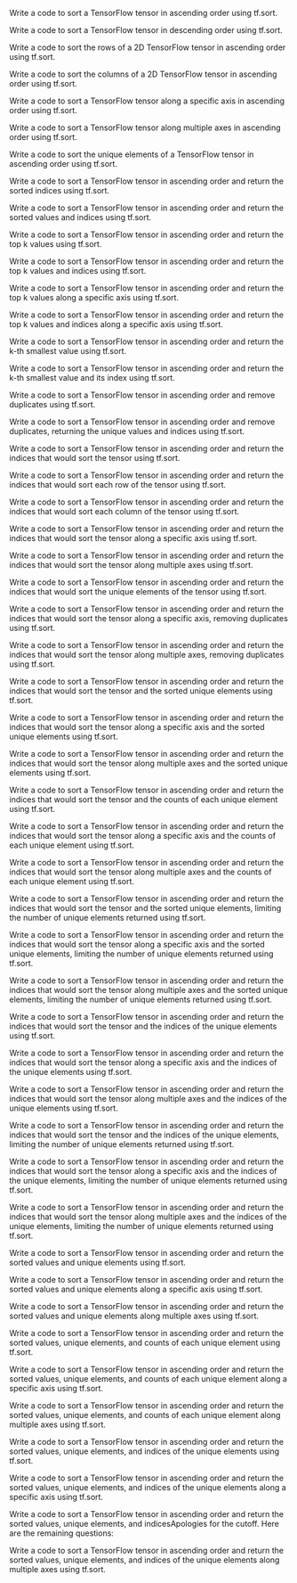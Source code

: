Write a code to sort a TensorFlow tensor in ascending order using tf.sort.

Write a code to sort a TensorFlow tensor in descending order using tf.sort.

Write a code to sort the rows of a 2D TensorFlow tensor in ascending order using tf.sort.

Write a code to sort the columns of a 2D TensorFlow tensor in ascending order using tf.sort.

Write a code to sort a TensorFlow tensor along a specific axis in ascending order using tf.sort.

Write a code to sort a TensorFlow tensor along multiple axes in ascending order using tf.sort.

Write a code to sort the unique elements of a TensorFlow tensor in ascending order using tf.sort.

Write a code to sort a TensorFlow tensor in ascending order and return the sorted indices using tf.sort.

Write a code to sort a TensorFlow tensor in ascending order and return the sorted values and indices using tf.sort.

Write a code to sort a TensorFlow tensor in ascending order and return the top k values using tf.sort.

Write a code to sort a TensorFlow tensor in ascending order and return the top k values and indices using tf.sort.

Write a code to sort a TensorFlow tensor in ascending order and return the top k values along a specific axis using tf.sort.

Write a code to sort a TensorFlow tensor in ascending order and return the top k values and indices along a specific axis using tf.sort.

Write a code to sort a TensorFlow tensor in ascending order and return the k-th smallest value using tf.sort.

Write a code to sort a TensorFlow tensor in ascending order and return the k-th smallest value and its index using tf.sort.

Write a code to sort a TensorFlow tensor in ascending order and remove duplicates using tf.sort.

Write a code to sort a TensorFlow tensor in ascending order and remove duplicates, returning the unique values and indices using tf.sort.

Write a code to sort a TensorFlow tensor in ascending order and return the indices that would sort the tensor using tf.sort.

Write a code to sort a TensorFlow tensor in ascending order and return the indices that would sort each row of the tensor using tf.sort.

Write a code to sort a TensorFlow tensor in ascending order and return the indices that would sort each column of the tensor using tf.sort.

Write a code to sort a TensorFlow tensor in ascending order and return the indices that would sort the tensor along a specific axis using tf.sort.

Write a code to sort a TensorFlow tensor in ascending order and return the indices that would sort the tensor along multiple axes using tf.sort.

Write a code to sort a TensorFlow tensor in ascending order and return the indices that would sort the unique elements of the tensor using tf.sort.

Write a code to sort a TensorFlow tensor in ascending order and return the indices that would sort the tensor along a specific axis, removing duplicates using tf.sort.

Write a code to sort a TensorFlow tensor in ascending order and return the indices that would sort the tensor along multiple axes, removing duplicates using tf.sort.

Write a code to sort a TensorFlow tensor in ascending order and return the indices that would sort the tensor and the sorted unique elements using tf.sort.

Write a code to sort a TensorFlow tensor in ascending order and return the indices that would sort the tensor along a specific axis and the sorted unique elements using tf.sort.

Write a code to sort a TensorFlow tensor in ascending order and return the indices that would sort the tensor along multiple axes and the sorted unique elements using tf.sort.

Write a code to sort a TensorFlow tensor in ascending order and return the indices that would sort the tensor and the counts of each unique element using tf.sort.

Write a code to sort a TensorFlow tensor in ascending order and return the indices that would sort the tensor along a specific axis and the counts of each unique element using tf.sort.

Write a code to sort a TensorFlow tensor in ascending order and return the indices that would sort the tensor along multiple axes and the counts of each unique element using tf.sort.

Write a code to sort a TensorFlow tensor in ascending order and return the indices that would sort the tensor and the sorted unique elements, limiting the number of unique elements returned using tf.sort.

Write a code to sort a TensorFlow tensor in ascending order and return the indices that would sort the tensor along a specific axis and the sorted unique elements, limiting the number of unique elements returned using tf.sort.

Write a code to sort a TensorFlow tensor in ascending order and return the indices that would sort the tensor along multiple axes and the sorted unique elements, limiting the number of unique elements returned using tf.sort.

Write a code to sort a TensorFlow tensor in ascending order and return the indices that would sort the tensor and the indices of the unique elements using tf.sort.

Write a code to sort a TensorFlow tensor in ascending order and return the indices that would sort the tensor along a specific axis and the indices of the unique elements using tf.sort.

Write a code to sort a TensorFlow tensor in ascending order and return the indices that would sort the tensor along multiple axes and the indices of the unique elements using tf.sort.

Write a code to sort a TensorFlow tensor in ascending order and return the indices that would sort the tensor and the indices of the unique elements, limiting the number of unique elements returned using tf.sort.

Write a code to sort a TensorFlow tensor in ascending order and return the indices that would sort the tensor along a specific axis and the indices of the unique elements, limiting the number of unique elements returned using tf.sort.

Write a code to sort a TensorFlow tensor in ascending order and return the indices that would sort the tensor along multiple axes and the indices of the unique elements, limiting the number of unique elements returned using tf.sort.

Write a code to sort a TensorFlow tensor in ascending order and return the sorted values and unique elements using tf.sort.

Write a code to sort a TensorFlow tensor in ascending order and return the sorted values and unique elements along a specific axis using tf.sort.

Write a code to sort a TensorFlow tensor in ascending order and return the sorted values and unique elements along multiple axes using tf.sort.

Write a code to sort a TensorFlow tensor in ascending order and return the sorted values, unique elements, and counts of each unique element using tf.sort.

Write a code to sort a TensorFlow tensor in ascending order and return the sorted values, unique elements, and counts of each unique element along a specific axis using tf.sort.

Write a code to sort a TensorFlow tensor in ascending order and return the sorted values, unique elements, and counts of each unique element along multiple axes using tf.sort.

Write a code to sort a TensorFlow tensor in ascending order and return the sorted values, unique elements, and indices of the unique elements using tf.sort.

Write a code to sort a TensorFlow tensor in ascending order and return the sorted values, unique elements, and indices of the unique elements along a specific axis using tf.sort.

Write a code to sort a TensorFlow tensor in ascending order and return the sorted values, unique elements, and indicesApologies for the cutoff. Here are the remaining questions:

Write a code to sort a TensorFlow tensor in ascending order and return the sorted values, unique elements, and indices of the unique elements along multiple axes using tf.sort.